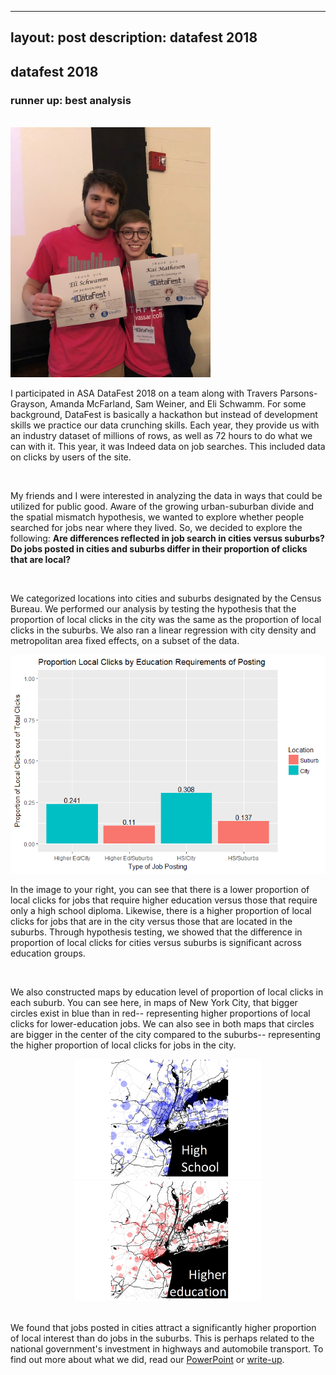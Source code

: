 ﻿---

layout: post
description: datafest 2018
---



<h2>datafest 2018</h2>
<h3> runner up: best analysis</h3>

<br/> 

<img src="/img/datafest.jpg" height="400" class="col one left">

I participated in ASA DataFest 2018 on a team along with Travers Parsons-Grayson, Amanda McFarland, Sam Weiner, and Eli Schwamm. For some background, DataFest is basically a hackathon but instead of development skills we practice our data crunching skills. Each year, they provide us with an industry dataset of millions of rows, as well as 72 hours to do what we can with it. This year, it was Indeed data on job searches. This included data on clicks by users of the site.

<br/>

My friends and I were interested in analyzing the data in ways that could be utilized for public good. Aware of the growing urban-suburban divide and the spatial mismatch hypothesis, we wanted to explore whether people searched for jobs near where they lived. So, we decided to explore the following: <b> Are differences reflected in job search in cities versus suburbs? Do jobs posted in cities and suburbs differ in their proportion of clicks that are local?</b>

<br/> 

We categorized locations into cities and suburbs designated by the Census Bureau. We performed our analysis by testing the hypothesis that the proportion of local clicks in the city was the same as the proportion of local clicks in the suburbs. We also ran a linear regression with city density and metropolitan area fixed effects, on a subset of the data. 

<img src="/img/datafestplot.png" width="620" class="col two right">

In the image to your right, you can see that there is a lower proportion of local clicks for jobs that require higher education versus those that require only a high school diploma. Likewise, there is a higher proportion of local clicks for jobs that are in the city versus those that are located in the suburbs. Through hypothesis testing, we showed that the difference in proportion of local clicks for cities versus suburbs is significant across education groups. 

<br/>

We also constructed maps by education level of proportion of local clicks in each suburb. You can see here, in maps of New York City, that bigger circles exist in blue than in red-- representing higher proportions of local clicks for lower-education jobs. We can also see in both maps that circles are bigger in the center of the city compared to the suburbs-- representing the higher proportion of local clicks for jobs in the city. 

<center><img src="/img/nychs.png" width="300"> <img src="/img/nychighered.png" width="300"></center>


<br/>

We found that jobs posted in cities attract a significantly higher proportion of local interest than do jobs in the suburbs. This is perhaps related to the national government's investment in highways and automobile transport. To find out more about what we did, read our <a href="{{ site.baseurl }}/DataFest2018PPT.pdf">PowerPoint</a> or <a href="{{ site.baseurl }}/DataFest2018Writeup.pdf">write-up</a>.